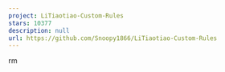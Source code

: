 ```yaml
---
project: LiTiaotiao-Custom-Rules
stars: 10377
description: null
url: https://github.com/Snoopy1866/LiTiaotiao-Custom-Rules
---
```


rm
